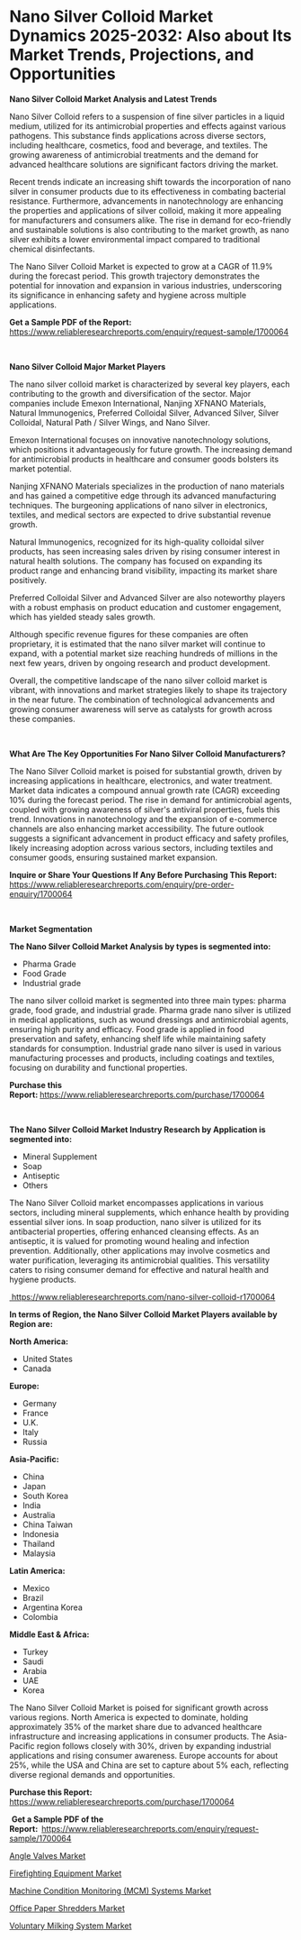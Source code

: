 <p><h1>Nano Silver Colloid Market Dynamics 2025-2032: Also about Its Market Trends, Projections, and Opportunities</h1></p><p><strong>Nano Silver Colloid Market Analysis and Latest Trends</strong></p>
<p><p>Nano Silver Colloid refers to a suspension of fine silver particles in a liquid medium, utilized for its antimicrobial properties and effects against various pathogens. This substance finds applications across diverse sectors, including healthcare, cosmetics, food and beverage, and textiles. The growing awareness of antimicrobial treatments and the demand for advanced healthcare solutions are significant factors driving the market.</p><p>Recent trends indicate an increasing shift towards the incorporation of nano silver in consumer products due to its effectiveness in combating bacterial resistance. Furthermore, advancements in nanotechnology are enhancing the properties and applications of silver colloid, making it more appealing for manufacturers and consumers alike. The rise in demand for eco-friendly and sustainable solutions is also contributing to the market growth, as nano silver exhibits a lower environmental impact compared to traditional chemical disinfectants.</p><p>The Nano Silver Colloid Market is expected to grow at a CAGR of 11.9% during the forecast period. This growth trajectory demonstrates the potential for innovation and expansion in various industries, underscoring its significance in enhancing safety and hygiene across multiple applications.</p></p>
<p><strong>Get a Sample PDF of the Report:&nbsp;</strong> <a href="https://www.reliableresearchreports.com/enquiry/request-sample/1700064?utm_campaign=2286&utm_medium=2&utm_source=Github&utm_content=ia&utm_term=27032025&utm_id=nano-silver-colloid">https://www.reliableresearchreports.com/enquiry/request-sample/1700064</a></p>
<p>&nbsp;</p>
<p><strong>Nano Silver Colloid Major Market Players</strong></p>
<p><p>The nano silver colloid market is characterized by several key players, each contributing to the growth and diversification of the sector. Major companies include Emexon International, Nanjing XFNANO Materials, Natural Immunogenics, Preferred Colloidal Silver, Advanced Silver, Silver Colloidal, Natural Path / Silver Wings, and Nano Silver. </p><p>Emexon International focuses on innovative nanotechnology solutions, which positions it advantageously for future growth. The increasing demand for antimicrobial products in healthcare and consumer goods bolsters its market potential.</p><p>Nanjing XFNANO Materials specializes in the production of nano materials and has gained a competitive edge through its advanced manufacturing techniques. The burgeoning applications of nano silver in electronics, textiles, and medical sectors are expected to drive substantial revenue growth.</p><p>Natural Immunogenics, recognized for its high-quality colloidal silver products, has seen increasing sales driven by rising consumer interest in natural health solutions. The company has focused on expanding its product range and enhancing brand visibility, impacting its market share positively.</p><p>Preferred Colloidal Silver and Advanced Silver are also noteworthy players with a robust emphasis on product education and customer engagement, which has yielded steady sales growth. </p><p>Although specific revenue figures for these companies are often proprietary, it is estimated that the nano silver market will continue to expand, with a potential market size reaching hundreds of millions in the next few years, driven by ongoing research and product development.</p><p>Overall, the competitive landscape of the nano silver colloid market is vibrant, with innovations and market strategies likely to shape its trajectory in the near future. The combination of technological advancements and growing consumer awareness will serve as catalysts for growth across these companies.</p></p>
<p>&nbsp;</p>
<p><strong>What Are The Key Opportunities For Nano Silver Colloid Manufacturers?</strong></p>
<p><p>The Nano Silver Colloid market is poised for substantial growth, driven by increasing applications in healthcare, electronics, and water treatment. Market data indicates a compound annual growth rate (CAGR) exceeding 10% during the forecast period. The rise in demand for antimicrobial agents, coupled with growing awareness of silver's antiviral properties, fuels this trend. Innovations in nanotechnology and the expansion of e-commerce channels are also enhancing market accessibility. The future outlook suggests a significant advancement in product efficacy and safety profiles, likely increasing adoption across various sectors, including textiles and consumer goods, ensuring sustained market expansion.</p></p>
<p><strong>Inquire or Share Your Questions If Any Before Purchasing This Report:</strong> <a href="https://www.reliableresearchreports.com/enquiry/pre-order-enquiry/1700064?utm_campaign=2286&utm_medium=2&utm_source=Github&utm_content=ia&utm_term=27032025&utm_id=nano-silver-colloid">https://www.reliableresearchreports.com/enquiry/pre-order-enquiry/1700064</a></p>
<p>&nbsp;</p>
<p><strong>Market Segmentation</strong></p>
<p><strong>The Nano Silver Colloid Market Analysis by types is segmented into:</strong></p>
<p><ul><li>Pharma Grade</li><li>Food Grade</li><li>Industrial grade</li></ul></p>
<p><p>The nano silver colloid market is segmented into three main types: pharma grade, food grade, and industrial grade. Pharma grade nano silver is utilized in medical applications, such as wound dressings and antimicrobial agents, ensuring high purity and efficacy. Food grade is applied in food preservation and safety, enhancing shelf life while maintaining safety standards for consumption. Industrial grade nano silver is used in various manufacturing processes and products, including coatings and textiles, focusing on durability and functional properties.</p></p>
<p><strong>Purchase this Report:&nbsp;</strong><a href="https://www.reliableresearchreports.com/purchase/1700064?utm_campaign=2286&utm_medium=2&utm_source=Github&utm_content=ia&utm_term=27032025&utm_id=nano-silver-colloid">https://www.reliableresearchreports.com/purchase/1700064</a></p>
<p>&nbsp;</p>
<p><strong>The Nano Silver Colloid Market Industry Research by Application is segmented into:</strong></p>
<p><ul><li>Mineral Supplement</li><li>Soap</li><li>Antiseptic</li><li>Others</li></ul></p>
<p><p>The Nano Silver Colloid market encompasses applications in various sectors, including mineral supplements, which enhance health by providing essential silver ions. In soap production, nano silver is utilized for its antibacterial properties, offering enhanced cleansing effects. As an antiseptic, it is valued for promoting wound healing and infection prevention. Additionally, other applications may involve cosmetics and water purification, leveraging its antimicrobial qualities. This versatility caters to rising consumer demand for effective and natural health and hygiene products.</p></p>
<p><a href="https://www.reliableresearchreports.com/nano-silver-colloid-r1700064?utm_campaign=2286&utm_medium=2&utm_source=Github&utm_content=ia&utm_term=27032025&utm_id=nano-silver-colloid">&nbsp;https://www.reliableresearchreports.com/nano-silver-colloid-r1700064</a></p>
<p><strong>In terms of Region, the Nano Silver Colloid Market Players available by Region are:</strong></p>
<p>
    <p> <strong> North America: </strong>
        <ul>
            <li>United States</li>
            <li>Canada</li>
        </ul>
        </p> 
    <p> <strong> Europe: </strong>
        <ul>
            <li>Germany</li>
            <li>France</li>
            <li>U.K.</li>
            <li>Italy</li>
            <li>Russia</li>
        </ul>
        </p> 
    <p> <strong> Asia-Pacific: </strong>
        <ul>
            <li>China</li>
            <li>Japan</li>
            <li>South Korea</li>
            <li>India</li>
            <li>Australia</li>
            <li>China Taiwan</li>
            <li>Indonesia</li>
            <li>Thailand</li>
            <li>Malaysia</li>
        </ul>
        </p> 
    <p> <strong> Latin America: </strong>
        <ul>
            <li>Mexico</li>
            <li>Brazil</li>
            <li>Argentina Korea</li>
            <li>Colombia</li>
        </ul>
        </p> 
    <p> <strong> Middle East & Africa: </strong>
        <ul>
            <li>Turkey</li>
            <li>Saudi</li>
            <li>Arabia</li>
            <li>UAE</li>
            <li>Korea</li>
        </ul>
    </p>
    </p>
<p><p>The Nano Silver Colloid Market is poised for significant growth across various regions. North America is expected to dominate, holding approximately 35% of the market share due to advanced healthcare infrastructure and increasing applications in consumer products. The Asia-Pacific region follows closely with 30%, driven by expanding industrial applications and rising consumer awareness. Europe accounts for about 25%, while the USA and China are set to capture about 5% each, reflecting diverse regional demands and opportunities.</p></p>
<p><strong>Purchase this Report: </strong><a href="https://www.reliableresearchreports.com/purchase/1700064?utm_campaign=2286&utm_medium=2&utm_source=Github&utm_content=ia&utm_term=27032025&utm_id=nano-silver-colloid">https://www.reliableresearchreports.com/purchase/1700064</a></p>
<p>&nbsp;<strong>Get a Sample PDF of the Report:&nbsp;&nbsp;</strong><a href="https://www.reliableresearchreports.com/enquiry/request-sample/1700064?utm_campaign=2286&utm_medium=2&utm_source=Github&utm_content=ia&utm_term=27032025&utm_id=nano-silver-colloid">https://www.reliableresearchreports.com/enquiry/request-sample/1700064</a></p>
<p><strong></strong></p>
<p><p><a href="https://github.com/szaszgrychkq/Market-Research-Report-List-1/blob/main/angle-valves-market.md?utm_campaign=2286&utm_medium=2&utm_source=Github&utm_content=ia&utm_term=27032025&utm_id=nano-silver-colloid">Angle Valves Market</a></p><p><a href="https://www.linkedin.com/pulse/firefighting-equipment-market-size-expected-accelerate-cagr-72-s9btf?utm_campaign=2286&utm_medium=2&utm_source=Github&utm_content=ia&utm_term=27032025&utm_id=nano-silver-colloid">Firefighting Equipment Market</a></p><p><a href="https://github.com/kaganalcinwv/Market-Research-Report-List-1/blob/main/machine-condition-monitoring-mcm-systems-market.md?utm_campaign=2286&utm_medium=2&utm_source=Github&utm_content=ia&utm_term=27032025&utm_id=nano-silver-colloid">Machine Condition Monitoring (MCM) Systems Market</a></p><p><a href="https://www.linkedin.com/pulse/insights-office-paper-shredders-market-2025-2032-growth-segmentation-bev0f?utm_campaign=2286&utm_medium=2&utm_source=Github&utm_content=ia&utm_term=27032025&utm_id=nano-silver-colloid">Office Paper Shredders Market</a></p><p><a href="https://www.linkedin.com/pulse/voluntary-milking-system-market-size-growth-analysis-2025-2032-mhj2f?utm_campaign=2286&utm_medium=2&utm_source=Github&utm_content=ia&utm_term=27032025&utm_id=nano-silver-colloid">Voluntary Milking System Market</a></p></p>